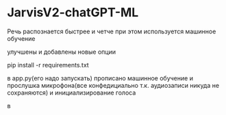 # JarvisV2-chatGPT-ML
Речь распознается быстрее и четче при этом используется машинное обучение

улучшены и добавлены новые опции

pip install -r requirements.txt

в app.py(его надо запускать) прописано машинное обучение и прослушка микрофона(все конфедициально т.к. аудиозаписи никуда не сохраняются) и инициализирование голоса

в 
